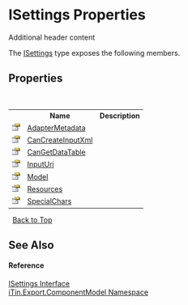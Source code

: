 # ISettings Properties
Additional header content 

The <a href="94ca8fa3-4ba6-d3f7-614b-913fad195fff">ISettings</a> type exposes the following members.


## Properties
&nbsp;<table><tr><th></th><th>Name</th><th>Description</th></tr><tr><td>![Public property](media/pubproperty.gif "Public property")</td><td><a href="ded941ad-18b1-7d8d-a052-d5c26854da7e">AdapterMetadata</a></td><td /></tr><tr><td>![Public property](media/pubproperty.gif "Public property")</td><td><a href="f3932d44-8a09-b5f0-a185-e73278a12c99">CanCreateInputXml</a></td><td /></tr><tr><td>![Public property](media/pubproperty.gif "Public property")</td><td><a href="4b25c835-2e86-a599-457e-9af0d94a356e">CanGetDataTable</a></td><td /></tr><tr><td>![Public property](media/pubproperty.gif "Public property")</td><td><a href="44356660-0c38-83d7-3ef0-66cc2d2335c4">InputUri</a></td><td /></tr><tr><td>![Public property](media/pubproperty.gif "Public property")</td><td><a href="29e19f08-272f-e2fd-d5f0-eba59d539388">Model</a></td><td /></tr><tr><td>![Public property](media/pubproperty.gif "Public property")</td><td><a href="8f12f025-4f6f-ee69-6765-28e14e6b2bc0">Resources</a></td><td /></tr><tr><td>![Public property](media/pubproperty.gif "Public property")</td><td><a href="b93ae316-013b-eeda-fd46-ff7fc4a759ee">SpecialChars</a></td><td /></tr></table>&nbsp;
<a href="#isettings-properties">Back to Top</a>

## See Also


#### Reference
<a href="94ca8fa3-4ba6-d3f7-614b-913fad195fff">ISettings Interface</a><br /><a href="55171ca4-890c-0ab2-e812-efe82bc0b686">iTin.Export.ComponentModel Namespace</a><br />